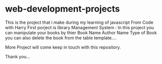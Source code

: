 # web-development-projects
This is the project that i make during my learning of javascript From Code with Harry 
First porject is library Management System :
In this project you can manipulate your books by thier
              Book Name
              Author Name
              Type of Book
you can also delete the book from the table template....


More Project will come keep in touch with this repository.

Thank you...

